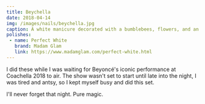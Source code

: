 ```yaml
---
title: Beychella
date: 2018-04-14
img: /images/nails/beychella.jpg
caption: A white manicure decorated with a bumblebees, flowers, and an abstract black pattern
polishes: 
 - name: Perfect White
   brand: Madam Glam
   link: https://www.madamglam.com/perfect-white.html
---
```


I did these while I was waiting for Beyoncé's iconic performance at Coachella 2018 to air. The show wasn't set to start until late into the night, I was tired and antsy, so I kept myself busy and did this set.

I'll never forget that night. Pure magic. 